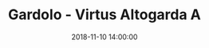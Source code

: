 ---
title: Gardolo - Virtus Altogarda A
date: 2018-11-10 14:00:00
squadra-a: Virtus Altogarda A
punteggio-a: 
squadra-b: Bc Gardolo
punteggio-b: 
partite/squadra: aquilotti-18-19
luogo: Centro Sportivo Trento Nord
categoria: aquilotti
---